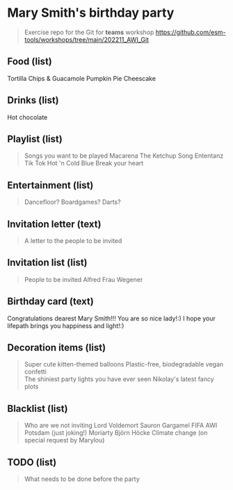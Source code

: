 # Mary Smith's birthday party
> Exercise repo for the Git for **teams** workshop https://github.com/esm-tools/workshops/tree/main/202211_AWI_Git

## Food (list)
Tortilla Chips & Guacamole 
Pumpkin Pie Cheescake

## Drinks (list)
Hot chocolate

## Playlist (list)
> Songs you want to be played
Macarena
The Ketchup Song
Ententanz
Tik Tok
Hot 'n Cold
Blue
Break your heart

## Entertainment (list)
> Dancefloor? Boardgames? Darts?


## Invitation letter (text)
> A letter to the people to be invited


## Invitation list (list)
> People to be invited
Alfred
Frau Wegener


## Birthday card (text)
Congratulations dearest Mary Smith!!!
You are so nice lady!:) I hope your lifepath brings you happiness and light!:) 

## Decoration items (list)
> Super cute kitten-themed balloons
> Plastic-free, biodegradable vegan confetti  
> The shiniest party lights you have ever seen
> Nikolay's latest fancy plots 

## Blacklist (list)
> Who are we not inviting
> Lord Voldemort
> Sauron
> Gargamel
> FIFA
> AWI Potsdam (just joking!)
> Moriarty
> Björn Höcke
> Climate change (on special request by Marylou)

## TODO (list)
> What needs to be done before the party


